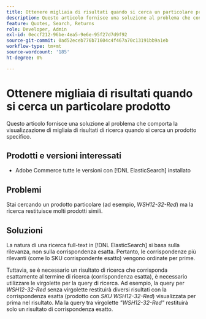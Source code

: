 ```yaml
---
title: Ottenere migliaia di risultati quando si cerca un particolare prodotto
description: Questo articolo fornisce una soluzione al problema che consente di ottenere migliaia di risultati di ricerca quando si cerca un particolare prodotto.
feature: Quotes, Search, Returns
role: Developer, Admin
exl-id: 0eccf212-96be-4ea5-9e6e-95f27d7d9f92
source-git-commit: 0ad52eceb776b71604c4f467a70c13191bb9a1eb
workflow-type: tm+mt
source-wordcount: '185'
ht-degree: 0%

---
```


# Ottenere migliaia di risultati quando si cerca un particolare prodotto

Questo articolo fornisce una soluzione al problema che comporta la visualizzazione di migliaia di risultati di ricerca quando si cerca un prodotto specifico.

## Prodotti e versioni interessati

* Adobe Commerce tutte le versioni con [!DNL ElasticSearch] installato

## Problemi

Stai cercando un prodotto particolare (ad esempio, *WSH12-32-Red*) ma la ricerca restituisce molti prodotti simili.

## Soluzioni

La natura di una ricerca full-text in [!DNL ElasticSearch] si basa sulla rilevanza, non sulla corrispondenza esatta. Pertanto, le corrispondenze più rilevanti (come lo SKU corrispondente esatto) vengono ordinate per prime.

Tuttavia, se è necessario un risultato di ricerca che corrisponda esattamente al termine di ricerca (corrispondenza esatta), è necessario utilizzare le virgolette per la query di ricerca. Ad esempio, la query per *WSH12-32-Red* senza virgolette restituirà diversi risultati con la corrispondenza esatta (prodotto con *SKU WSH12-32-Red*) visualizzata per prima nel risultato. Ma la query tra virgolette *&quot;WSH12-32-Red&quot;* restituirà solo un risultato di corrispondenza esatto.
